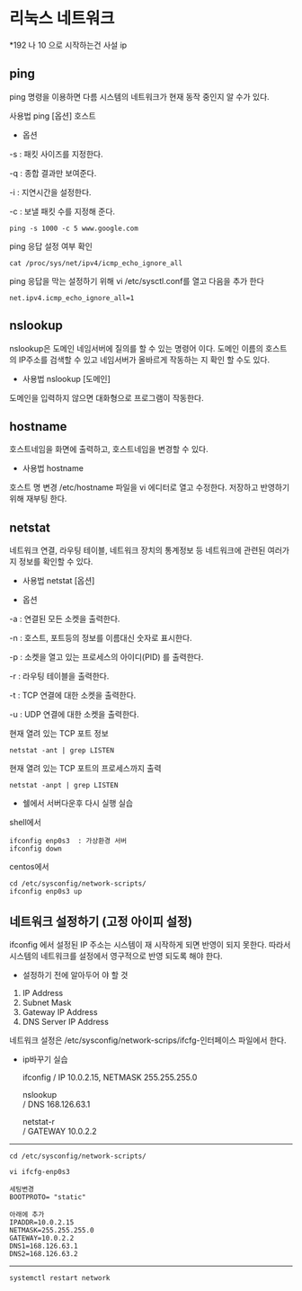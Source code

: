 # 리눅스 네트워크

*192 나 10 으로 시작하는건  사설 ip

## ping
ping 명령을 이용하면 다름 시스템의 네트워크가 현재 동작 중인지 알 수가 있다.

사용법
ping [옵션] 호스트

- 옵션

-s : 패킷 사이즈를 지정한다.

-q : 종합 결과만 보여준다.

-i  : 지연시간을 설정한다.

-c : 보낼 패킷 수를 지정해 준다.

	ping -s 1000 -c 5 www.google.com


ping 응답 설정 여부 확인

	cat /proc/sys/net/ipv4/icmp_echo_ignore_all 

ping 응답을 막는 설정하기 위해 vi /etc/sysctl.conf를 열고 다음을 추가 한다

	net.ipv4.icmp_echo_ignore_all=1


## nslookup
nslookup은 도메인 네임서버에 질의를 할 수 있는 명령어 이다. 도메인 이름의 호스트의 IP주소를 검색할 수 있고 네임서버가 올바르게 작동하는 지 확인 할 수도 있다.

- 사용법
nslookup [도메인]

도메인을 입력하지 않으면 대화형으로 프로그램이 작동한다.


## hostname
호스트네임을 화면에 출력하고, 호스트네임을 변경할 수 있다.

- 사용법 hostname

호스트 명 변경
/etc/hostname 파일을 vi 에디터로 열고 수정한다.
저장하고 반영하기 위해 재부팅 한다.


## netstat
네트워크 연결, 라우팅 테이블, 네트워크 장치의 통계정보 등 네트워크에 관련된 여러가지 정보를 확인할 수 있다.

- 사용법
netstat [옵션]

- 옵션

-a : 연결된 모든 소켓을 출력한다.

-n : 호스트, 포트등의 정보를 이름대신 숫자로 표시한다.

-p : 소켓을 열고 있는 프로세스의 아이디(PID) 를 출력한다.

-r  : 라우팅 테이블을 출력한다.

-t  : TCP 연결에 대한 소켓을 출력한다.

-u : UDP 연결에 대한 소켓을 출력한다.

현재 열려 있는 TCP 포트 정보

	netstat -ant | grep LISTEN


현재 열려 있는 TCP 포트의 프로세스까지 출력

	netstat -anpt | grep LISTEN



- 쉘에서 서버다운후 다시 실행 실습

shell에서 

	ifconfig enp0s3  : 가상환경 서버 
	ifconfig down

centos에서 

	cd /etc/sysconfig/network-scripts/
	ifconfig enp0s3 up


## 네트워크 설정하기 (고정 아이피 설정)
ifconfig 에서 설정된 IP 주소는 시스템이 재 시작하게 되면 반영이 되지 못한다. 따라서 시스템의 네트워크를 설정에서 영구적으로 반영 되도록 해야 한다. 

- 설정하기 전에 알아두어 야 할 것
1. IP Address
2. Subnet Mask
3. Gateway IP Address
4. DNS Server IP Address

네트워크 설정은 /etc/sysconfig/network-scrips/ifcfg-인터페이스 파일에서 한다.


- ip바꾸기 실습


	ifconfig 
	/ IP 10.0.2.15, NETMASK 255.255.255.0
	
	nslookup  
	/ DNS 168.126.63.1
	
	netstat-r  
	/ GATEWAY 10.0.2.2

<hr>


	cd /etc/sysconfig/network-scripts/
	
	vi ifcfg-enp0s3
	
	세팅변경
	BOOTPROTO= "static"

	아래에 추가
	IPADDR=10.0.2.15
	NETMASK=255.255.255.0
	GATEWAY=10.0.2.2
	DNS1=168.126.63.1
	DNS2=168.126.63.2

<hr>
	
	systemctl restart network
